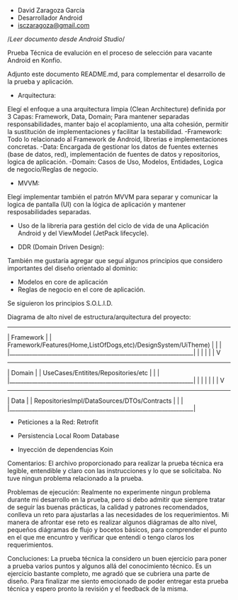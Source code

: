 - David Zaragoza García
- Desarrollador Android
- isczaragoza@gmail.com

/*Leer documento desde Android Studio*/

Prueba Técnica de evalución en el proceso de selección para vacante Android en Konfio.

Adjunto este documento README.md, para complementar el desarrollo de la prueba y aplicación.

- Arquitectura:

Elegí el enfoque a una arquitectura limpia (Clean Architecture) definida por 3 Capas: Framework, Data, Domain; Para mantener separadas responsabilidades, 
manter bajo el acoplamiento, una alta cohesión, permitir la sustitución de implementaciones y facilitar la testabilidad.
-Framework: Todo lo relacionado al Framework de Android, librerias e implementaciones concretas.
-Data: Encargada de gestionar los datos de fuentes externes (base de datos, red), implementación de fuentes de datos y repositorios, logica de aplicación.
-Domain: Casos de Uso, Modelos, Entidades, Logica de negocio/Reglas de negocio.

- MVVM:
  
Elegí implementar también el patrón MVVM para separar y comunicar la logica de pantalla (UI) con la lógica de aplicación y mantener resposabilidades separadas.
- Uso de la libreria para gestión del ciclo de vida de una Aplicación Android y del ViewModel (JetPack lifecycle).

- DDR (Domain Driven Design):

También me gustaría agregar que seguí algunos principios que considero importantes del diseño orientado al dominio:
- Modelos en core de aplicación
- Reglas de negocio en el core de aplicación.

Se siguieron los principios S.O.L.I.D.

Diagrama de alto nivel de estructura/arquitectura del proyecto:

___________________________________________________________________
|                          Framework                              |
|  Framework/Features(Home,ListOfDogs,etc)/DesignSystem/UiTheme)  |
|                                                                 |
|_________________________________________________________________|
                              |
                              |
                              |
                              |
                              |
                              V
___________________________________________________________________
|                          Domain                                 |
|            UseCases/Entitites/Repositories/etc                  |
|                                                                 |
|_________________________________________________________________|
                              |
                              |
                              |
                              |
                              |
                              |
                              V
___________________________________________________________________
|                          Data                                   |
|         RepositoriesImpl/DataSources/DTOs/Contracts             |
|                                                                 |
|_________________________________________________________________|

- Peticiones a la Red:
Retrofit

- Persistencia Local
Room Database

- Inyección de dependencias
Koin

Comentarios:
El archivo proporcionado para realizar la prueba técnica era legible, entendible y claro con las instrucciones y lo que se solicitaba.
No tuve ningun problema relacionado a la prueba.

Problemas de ejecución:
Realmente no experimente ningun problema durante mi desarrollo en la prueba, pero si debo admitir que siempre tratar de seguir
las buenas prácticas, la calidad y patrones recomendados, conlleva un reto para ajustarlas a las necesidades de los requerimientos.
Mi manera de afrontar ese reto es realizar algunos diágramas de alto nivel, pequeños diágramas de flujo y bocetos básicos, para comprender 
el punto en el que me encuntro y verificar que entendí o tengo claros los requerimientos.

Concluciones:
La prueba técnica la considero un buen ejercicio para poner a prueba varios puntos y algunos allá del conocimiento técnico.
Es un ejercicio bastante completo, me agradó que se cubriera una parte de diseño.
Para finalizar me siento emocionado de poder entregar esta prueba técnica y espero pronto la revisión y el feedback de la misma.



